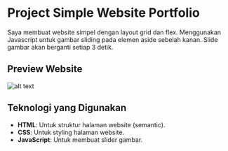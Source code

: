 # Project Simple Website Portfolio

Saya membuat website simpel dengan layout grid dan flex. Menggunakan Javascript untuk gambar sliding pada elemen aside sebelah kanan. Slide gambar akan berganti setiap 3 detik.

## Preview Website

![alt text](image.png)



## Teknologi yang Digunakan

- **HTML**: Untuk struktur halaman website (semantic).
- **CSS**: Untuk styling halaman website.
- **JavaScript**: Untuk membuat slider gambar.


